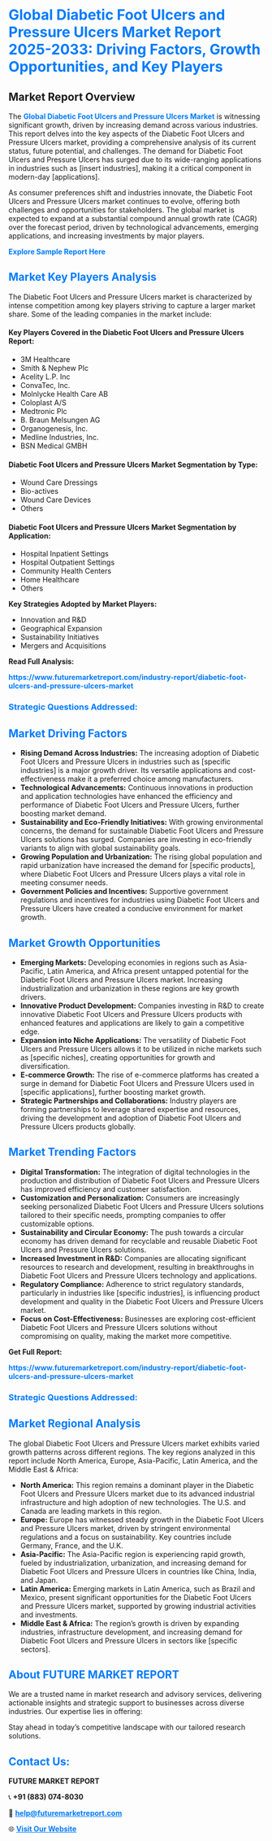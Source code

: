 <h1 style="color: #007BFF;">Global Diabetic Foot Ulcers and Pressure Ulcers Market Report 2025-2033: Driving Factors, Growth Opportunities, and Key Players</h1>

<section id="overview">
<h2>Market Report Overview</h2>
<p>The <a href="https://www.futuremarketreport.com/industry-report/diabetic-foot-ulcers-and-pressure-ulcers-market" style="color: #007BFF; text-decoration: none;"><strong>Global Diabetic Foot Ulcers and Pressure Ulcers Market</strong></a> is witnessing significant growth, driven by increasing demand across various industries. This report delves into the key aspects of the Diabetic Foot Ulcers and Pressure Ulcers market, providing a comprehensive analysis of its current status, future potential, and challenges. The demand for Diabetic Foot Ulcers and Pressure Ulcers has surged due to its wide-ranging applications in industries such as [insert industries], making it a critical component in modern-day [applications].</p>
<p>As consumer preferences shift and industries innovate, the Diabetic Foot Ulcers and Pressure Ulcers market continues to evolve, offering both challenges and opportunities for stakeholders. The global market is expected to expand at a substantial compound annual growth rate (CAGR) over the forecast period, driven by technological advancements, emerging applications, and increasing investments by major players.</p>
</section>

<section id="overview">
<p><a href="https://www.futuremarketreport.com/request-sample/reportId=98358" style="color: #007BFF; text-decoration: none;"><strong>Explore Sample Report Here</strong></a></p>
</section>

<section id="key-players">
<h2 style="color: #007BFF;">Market Key Players Analysis</h2>
<p>The Diabetic Foot Ulcers and Pressure Ulcers market is characterized by intense competition among key players striving to capture a larger market share. Some of the leading companies in the market include:</p>
<h4>Key Players Covered in the Diabetic Foot Ulcers and Pressure Ulcers Report:</h4>
<ul><li>3M Healthcare</li><li>Smith &amp; Nephew Plc</li><li>Acelity L.P. Inc</li><li>ConvaTec, Inc.</li><li>Molnlycke Health Care AB</li><li>Coloplast A/S</li><li>Medtronic Plc</li><li>B. Braun Melsungen AG</li><li>Organogenesis, Inc.</li><li>Medline Industries, Inc.</li><li>BSN Medical GMBH</li></ul>
<h4>Diabetic Foot Ulcers and Pressure Ulcers Market Segmentation by Type:</h4>
<ul><li>Wound Care Dressings</li><li>Bio-actives</li><li>Wound Care Devices</li><li>Others</li></ul>

<h4>Diabetic Foot Ulcers and Pressure Ulcers Market Segmentation by Application:</h4>
<ul><li>Hospital Inpatient Settings</li><li>Hospital Outpatient Settings</li><li>Community Health Centers</li><li>Home Healthcare</li><li>Others</li></ul>
<p><strong>Key Strategies Adopted by Market Players:</strong></p>
<ul>
<li>Innovation and R&D</li>
<li>Geographical Expansion</li>
<li>Sustainability Initiatives</li>
<li>Mergers and Acquisitions</li>
</ul>
</section>

<section>
<p><strong>Read Full Analysis: </strong></p><a href="https://www.futuremarketreport.com/industry-report/diabetic-foot-ulcers-and-pressure-ulcers-market" style="color: #007BFF; text-decoration: none;"><strong>https://www.futuremarketreport.com/industry-report/diabetic-foot-ulcers-and-pressure-ulcers-market</strong></a>
<h3 style="color: #007BFF;">Strategic Questions Addressed:</h3>
</section>

<section id="driving-factors">
<h2 style="color: #007BFF;">Market Driving Factors</h2>
<ul>
<li><strong>Rising Demand Across Industries:</strong> The increasing adoption of Diabetic Foot Ulcers and Pressure Ulcers in industries such as [specific industries] is a major growth driver. Its versatile applications and cost-effectiveness make it a preferred choice among manufacturers.</li>
<li><strong>Technological Advancements:</strong> Continuous innovations in production and application technologies have enhanced the efficiency and performance of Diabetic Foot Ulcers and Pressure Ulcers, further boosting market demand.</li>
<li><strong>Sustainability and Eco-Friendly Initiatives:</strong> With growing environmental concerns, the demand for sustainable Diabetic Foot Ulcers and Pressure Ulcers solutions has surged. Companies are investing in eco-friendly variants to align with global sustainability goals.</li>
<li><strong>Growing Population and Urbanization:</strong> The rising global population and rapid urbanization have increased the demand for [specific products], where Diabetic Foot Ulcers and Pressure Ulcers plays a vital role in meeting consumer needs.</li>
<li><strong>Government Policies and Incentives:</strong> Supportive government regulations and incentives for industries using Diabetic Foot Ulcers and Pressure Ulcers have created a conducive environment for market growth.</li>
</ul>
</section>

<section id="growth-opportunities">
<h2 style="color: #007BFF;">Market Growth Opportunities</h2>
<ul>
<li><strong>Emerging Markets:</strong> Developing economies in regions such as Asia-Pacific, Latin America, and Africa present untapped potential for the Diabetic Foot Ulcers and Pressure Ulcers market. Increasing industrialization and urbanization in these regions are key growth drivers.</li>
<li><strong>Innovative Product Development:</strong> Companies investing in R&D to create innovative Diabetic Foot Ulcers and Pressure Ulcers products with enhanced features and applications are likely to gain a competitive edge.</li>
<li><strong>Expansion into Niche Applications:</strong> The versatility of Diabetic Foot Ulcers and Pressure Ulcers allows it to be utilized in niche markets such as [specific niches], creating opportunities for growth and diversification.</li>
<li><strong>E-commerce Growth:</strong> The rise of e-commerce platforms has created a surge in demand for Diabetic Foot Ulcers and Pressure Ulcers used in [specific applications], further boosting market growth.</li>
<li><strong>Strategic Partnerships and Collaborations:</strong> Industry players are forming partnerships to leverage shared expertise and resources, driving the development and adoption of Diabetic Foot Ulcers and Pressure Ulcers products globally.</li>
</ul>
</section>

<section id="trending-factors">
<h2 style="color: #007BFF;">Market Trending Factors</h2>
<ul>
<li><strong>Digital Transformation:</strong> The integration of digital technologies in the production and distribution of Diabetic Foot Ulcers and Pressure Ulcers has improved efficiency and customer satisfaction.</li>
<li><strong>Customization and Personalization:</strong> Consumers are increasingly seeking personalized Diabetic Foot Ulcers and Pressure Ulcers solutions tailored to their specific needs, prompting companies to offer customizable options.</li>
<li><strong>Sustainability and Circular Economy:</strong> The push towards a circular economy has driven demand for recyclable and reusable Diabetic Foot Ulcers and Pressure Ulcers solutions.</li>
<li><strong>Increased Investment in R&D:</strong> Companies are allocating significant resources to research and development, resulting in breakthroughs in Diabetic Foot Ulcers and Pressure Ulcers technology and applications.</li>
<li><strong>Regulatory Compliance:</strong> Adherence to strict regulatory standards, particularly in industries like [specific industries], is influencing product development and quality in the Diabetic Foot Ulcers and Pressure Ulcers market.</li>
<li><strong>Focus on Cost-Effectiveness:</strong> Businesses are exploring cost-efficient Diabetic Foot Ulcers and Pressure Ulcers solutions without compromising on quality, making the market more competitive.</li>
</ul>
</section>

<section>
<p><strong>Get Full Report: </strong></p><a href="https://www.futuremarketreport.com/industry-report/diabetic-foot-ulcers-and-pressure-ulcers-market" style="color: #007BFF; text-decoration: none;"><strong>https://www.futuremarketreport.com/industry-report/diabetic-foot-ulcers-and-pressure-ulcers-market</strong></a>
<h3 style="color: #007BFF;">Strategic Questions Addressed:</h3>
</section>


<section id="regional-analysis">
<h2 style="color: #007BFF;">Market Regional Analysis</h2>
<p>The global Diabetic Foot Ulcers and Pressure Ulcers market exhibits varied growth patterns across different regions. The key regions analyzed in this report include North America, Europe, Asia-Pacific, Latin America, and the Middle East & Africa:</p>
<ul>
<li><strong>North America:</strong> This region remains a dominant player in the Diabetic Foot Ulcers and Pressure Ulcers market due to its advanced industrial infrastructure and high adoption of new technologies. The U.S. and Canada are leading markets in this region.</li>
<li><strong>Europe:</strong> Europe has witnessed steady growth in the Diabetic Foot Ulcers and Pressure Ulcers market, driven by stringent environmental regulations and a focus on sustainability. Key countries include Germany, France, and the U.K.</li>
<li><strong>Asia-Pacific:</strong> The Asia-Pacific region is experiencing rapid growth, fueled by industrialization, urbanization, and increasing demand for Diabetic Foot Ulcers and Pressure Ulcers in countries like China, India, and Japan.</li>
<li><strong>Latin America:</strong> Emerging markets in Latin America, such as Brazil and Mexico, present significant opportunities for the Diabetic Foot Ulcers and Pressure Ulcers market, supported by growing industrial activities and investments.</li>
<li><strong>Middle East & Africa:</strong> The region’s growth is driven by expanding industries, infrastructure development, and increasing demand for Diabetic Foot Ulcers and Pressure Ulcers in sectors like [specific sectors].</li>
</ul>
</section>

<footer>
<h2 style="color: #007BFF;">About FUTURE MARKET REPORT</h2>
<p>We are a trusted name in market research and advisory services, delivering actionable insights and strategic support to businesses across diverse industries. Our expertise lies in offering:</p>

<p>Stay ahead in today’s competitive landscape with our tailored research solutions.</p>

<h2 style="color: #007BFF;">Contact Us:</h2>
<p><strong>FUTURE MARKET REPORT</strong></p>
<p>📞 <strong>+91 (883) 074-8030</strong></p>
<p>📧 <strong><a href="mailto:help@futuremarketreport.com" style="color: #007BFF;">help@futuremarketreport.com</a></strong></p>
<p>🌐 <strong><a href="https://www.futuremarketreport.com/" style="color: #007BFF;">Visit Our Website</a></strong></p>
</footer>